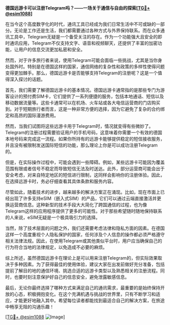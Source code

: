 **德国远游卡可以注册Telegram吗？——一场关于通信与自由的探索[[TG💪+ @esim1088](https://t.me/s/esim1088)]**

在当今这个高度数字化的时代，通讯工具已经成为我们日常生活中不可或缺的一部分。无论是工作还是生活，我们都需要通过各种方式与外界保持联系。而在众多通讯工具中，Telegram无疑是一个备受关注的存在。作为一个功能强大且安全的即时通讯应用，Telegram不仅支持文字、语音和视频聊天，还提供了丰富的加密功能，让用户的信息交流更加私密和安全。

然而，对于许多旅行者来说，使用Telegram可能会面临一些挑战，尤其是当你身处国外时。特别是在德国这样的国家，通信网络的复杂性和政策的多样性使得问题变得更加棘手。那么，德国远游卡是否能够支持Telegram的注册呢？这是一个值得深入探讨的话题。

首先，我们需要了解德国远游卡的基本情况。德国远游卡通常指的是那些专门为游客设计的预付费SIM卡，它们提供了一系列便捷的服务，包括本地通话、短信以及移动数据流量等。这些卡通常可以在机场、火车站或各大电信运营商的门店购买到。对于短期旅行者而言，这是一种非常方便的选择，因为它避免了复杂的合约绑定和高昂的国际漫游费用。

然而，当我们试图将这些远游卡用于Telegram时，情况就变得有些微妙了。Telegram的注册过程需要验证用户的手机号码，这意味着你需要一个有效的德国本地号码来完成这一流程。如果你所持有的远游卡能够提供稳定的短信接收服务，并且没有被限制发送国际短信的功能，那么理论上你是可以成功注册Telegram的。

但是，在实际操作过程中，可能会遇到一些障碍。例如，某些远游卡可能因为覆盖范围有限或者信号不稳定而导致短信无法及时送达。此外，部分运营商可能会出于安全考虑，对来自特定地区的短信进行限制，这同样会影响你的注册体验。因此，在选择远游卡时，务必仔细查看其具体条款和服务内容。

尽管如此，随着技术的进步，越来越多的解决方案正在涌现。比如，现在市面上已经出现了许多支持eSIM（嵌入式SIM）的产品，它们可以通过云端直接激活并更换运营商信息。这种新型的技术手段大大简化了跨国通信的过程，也为像Telegram这样的应用程序提供了更多的可能性。对于那些希望随时随地保持联系的人来说，eSIM无疑是一个极具吸引力的选择。

当然，除了技术层面的问题之外，我们还需要考虑法律和隐私方面的因素。在德国这样一个高度重视个人隐私保护的国家，任何涉及个人信息的操作都必须严格遵守相关法律法规。因此，在使用Telegram或其他类似平台时，用户应当确保自己的行为符合当地的法律规定，以免造成不必要的麻烦。

综上所述，虽然德国远游卡在理论上是可以用来注册Telegram的，但实际效果取决于多种因素。为了获得最佳的使用体验，建议大家在出发前做好充分准备，包括提前了解目的地的通信环境、挑选合适的远游卡类型以及熟悉相关的注册流程。同时，也要时刻注意保护好自己的信息安全，避免泄露敏感信息。

最后，无论你最终选择了哪种方式来满足自己的通讯需求，最重要的是始终保持开放的心态，积极拥抱变化。在这个充满机遇与挑战的世界里，只有不断学习和适应，才能更好地融入其中。希望每位读者都能找到最适合自己的解决方案，在旅途中畅享无阻的沟通乐趣！

[[TG💪+ @esim1088](https://t.me/s/esim1088) ![Image](https://i.postimg.cc/4NQfJmqS/Snipaste-2025-05-13-00-14-12.png)]